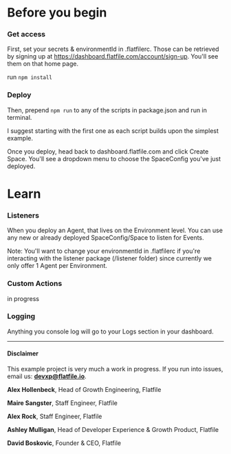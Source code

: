 # Before you begin

### Get access

First, set your secrets & environmentId in .flatfilerc. Those can be retrieved by signing up at https://dashboard.flatfile.com/account/sign-up. You'll see them on that home page.

run `npm install`

### Deploy

Then, prepend `npm run` to any of the scripts in package.json and run in terminal.

I suggest starting with the first one as each script builds upon the simplest example.

Once you deploy, head back to dashboard.flatfile.com and click Create Space. You'll see a dropdown menu to choose the SpaceConfig you've just deployed.

# Learn

### Listeners

When you deploy an Agent, that lives on the Environment level. You can use any new or already deployed SpaceConfig/Space to listen for Events.

Note: You'll want to change your environmentId in .flatfilerc if you're interacting with the listener package (/listener folder) since currently we only offer 1 Agent per Environment.

### Custom Actions

in progress

### Logging

Anything you console log will go to your Logs section in your dashboard.

---

#### Disclaimer

This example project is very much a work in progress. If you run into issues, email us: **devxp@flatfile.io**.

**Alex Hollenbeck**, Head of Growth Engineering, Flatfile

**Maire Sangster**, Staff Engineer, Flatfile

**Alex Rock**, Staff Engineer, Flatfile

**Ashley Mulligan**, Head of Developer Experience & Growth Product, Flatfile

**David Boskovic**, Founder & CEO, Flatfile
